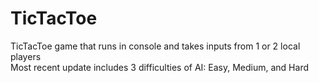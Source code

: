 # TicTacToe
TicTacToe game that runs in console and takes inputs from 1 or 2 local players  
Most recent update includes 3 difficulties of AI: Easy, Medium, and Hard
